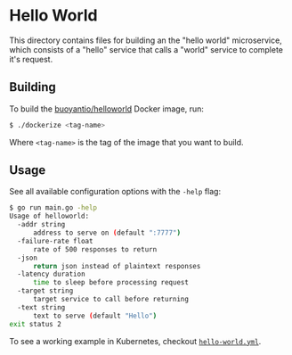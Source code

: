 # Hello World

This directory contains files for building an the "hello world" microservice,
which consists of a "hello" service that calls a "world" service to complete
it's request.

## Building

To build the [buoyantio/helloworld](https://hub.docker.com/r/buoyantio/helloworld/)
Docker image, run:

```bash
$ ./dockerize <tag-name>
```

Where `<tag-name>` is the tag of the image that you want to build.

## Usage

See all available configuration options with the `-help` flag:

```bash
$ go run main.go -help
Usage of helloworld:
  -addr string
      address to serve on (default ":7777")
  -failure-rate float
      rate of 500 responses to return
  -json
      return json instead of plaintext responses
  -latency duration
      time to sleep before processing request
  -target string
      target service to call before returning
  -text string
      text to serve (default "Hello")
exit status 2
```

To see a working example in Kubernetes, checkout
[`hello-world.yml`](../../k8s-daemonset/k8s/hello-world.yml).
